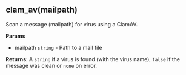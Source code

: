 ## clam_av(mailpath)

Scan a message (mailpath) for virus using a ClamAV.

**Params**

- mailpath `string` - Path to a mail file

**Returns**: A `string` if a virus is found (with the virus name), `false` if the message was clean or `none` on error.